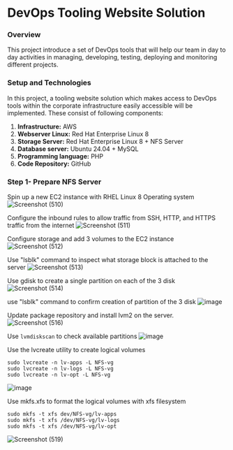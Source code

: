 # DevOps Tooling Website Solution
### Overview
This project introduce a set of DevOps tools that will help our team in day to day activities in managing, developing, testing, deploying and monitoring different projects.

### Setup and Technologies
In this project, a tooling website solution which makes access to DevOps tools within the corporate infrastructure easily accessible will be implemented. These consist of following components:
1. **Infrastructure:** AWS
2. **Webserver Linux:** Red Hat Enterprise Linux 8
3. **Storage Server:** Red Hat Enterprise Linux 8 + NFS Server
4. **Database server:** Ubuntu 24.04 + MySQL
5. **Programming language:** PHP
6. **Code Repository:** GitHub


### Step 1- Prepare NFS Server
Spin up a new EC2 instance with RHEL Linux 8 Operating system
![Screenshot (510)](https://github.com/user-attachments/assets/20ba2a24-cee9-488e-a6a8-6ff075299f03)

Configure the inbound rules to allow traffic from SSH, HTTP, and HTTPS traffic from the internet
![Screenshot (511)](https://github.com/user-attachments/assets/57547066-17f9-4f47-908f-7c7dee7be571)

Configure storage and add 3 volumes to the EC2 instance
![Screenshot (512)](https://github.com/user-attachments/assets/bea72110-2013-4125-94f6-5e561482f8bb)

Use "lsblk" command to inspect what storage block is attached to the server
![Screenshot (513)](https://github.com/user-attachments/assets/5e1290e6-5d53-4483-82e7-ffce09611be8)

Use gdisk to create a single partition on each of the 3 disk
![Screenshot (514)](https://github.com/user-attachments/assets/e9acb228-dbbc-401a-a158-2b21a59264ae)

use "lsblk" command to confirm creation of partition of the 3 disk
![image](https://github.com/user-attachments/assets/313c2d50-92da-4a15-b41a-7f7fc9cf0d1d)

Update package repository and install lvm2 on the server.
![Screenshot (516)](https://github.com/user-attachments/assets/026cd05e-d00c-43f8-aaa5-183c3a8a9946)

Use `lvmdiskscan` to check available partitions
![image](https://github.com/user-attachments/assets/39fcbf2a-740f-4541-accd-a4e137d0c496)

Use the lvcreate utility to create logical volumes
```
sudo lvcreate -n lv-apps -L NFS-vg
sudo lvcreate -n lv-logs -L NFS-vg
sudo lvcreate -n lv-opt -L NFS-vg
```
![image](https://github.com/user-attachments/assets/bcc6fd6a-901e-4dac-a3f0-c17caa1a3492)

Use mkfs.xfs to format the logical volumes with xfs filesystem
```
sudo mkfs -t xfs dev/NFS-vg/lv-apps
sudo mkfs -t xfs /dev/NFS-vg/lv-logs
sudo mkfs -t xfs /dev/NFS-vg/lv-opt
```
![Screenshot (519)](https://github.com/user-attachments/assets/4b81749b-2136-478a-abf3-57529cd88b89)



